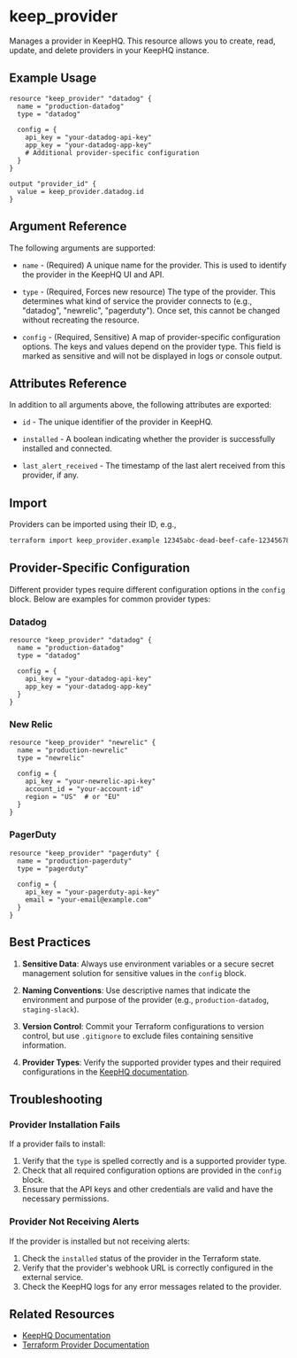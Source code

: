 # keep_provider

Manages a provider in KeepHQ. This resource allows you to create, read, update, and delete providers in your KeepHQ instance.

## Example Usage

```hcl
resource "keep_provider" "datadog" {
  name = "production-datadog"
  type = "datadog"
  
  config = {
    api_key = "your-datadog-api-key"
    app_key = "your-datadog-app-key"
    # Additional provider-specific configuration
  }
}

output "provider_id" {
  value = keep_provider.datadog.id
}
```

## Argument Reference

The following arguments are supported:

* `name` - (Required) A unique name for the provider. This is used to identify the provider in the KeepHQ UI and API.

* `type` - (Required, Forces new resource) The type of the provider. This determines what kind of service the provider connects to (e.g., "datadog", "newrelic", "pagerduty"). Once set, this cannot be changed without recreating the resource.

* `config` - (Required, Sensitive) A map of provider-specific configuration options. The keys and values depend on the provider type. This field is marked as sensitive and will not be displayed in logs or console output.

## Attributes Reference

In addition to all arguments above, the following attributes are exported:

* `id` - The unique identifier of the provider in KeepHQ.

* `installed` - A boolean indicating whether the provider is successfully installed and connected.

* `last_alert_received` - The timestamp of the last alert received from this provider, if any.

## Import

Providers can be imported using their ID, e.g.,

```bash
terraform import keep_provider.example 12345abc-dead-beef-cafe-1234567890ab
```

## Provider-Specific Configuration

Different provider types require different configuration options in the `config` block. Below are examples for common provider types:

### Datadog

```hcl
resource "keep_provider" "datadog" {
  name = "production-datadog"
  type = "datadog"
  
  config = {
    api_key = "your-datadog-api-key"
    app_key = "your-datadog-app-key"
  }
}
```

### New Relic

```hcl
resource "keep_provider" "newrelic" {
  name = "production-newrelic"
  type = "newrelic"
  
  config = {
    api_key = "your-newrelic-api-key"
    account_id = "your-account-id"
    region = "US"  # or "EU"
  }
}
```

### PagerDuty

```hcl
resource "keep_provider" "pagerduty" {
  name = "production-pagerduty"
  type = "pagerduty"
  
  config = {
    api_key = "your-pagerduty-api-key"
    email = "your-email@example.com"
  }
}
```

## Best Practices

1. **Sensitive Data**: Always use environment variables or a secure secret management solution for sensitive values in the `config` block.

2. **Naming Conventions**: Use descriptive names that indicate the environment and purpose of the provider (e.g., `production-datadog`, `staging-slack`).

3. **Version Control**: Commit your Terraform configurations to version control, but use `.gitignore` to exclude files containing sensitive information.

4. **Provider Types**: Verify the supported provider types and their required configurations in the [KeepHQ documentation](https://keephq.dev/docs).

## Troubleshooting

### Provider Installation Fails

If a provider fails to install:

1. Verify that the `type` is spelled correctly and is a supported provider type.
2. Check that all required configuration options are provided in the `config` block.
3. Ensure that the API keys and other credentials are valid and have the necessary permissions.

### Provider Not Receiving Alerts

If the provider is installed but not receiving alerts:

1. Check the `installed` status of the provider in the Terraform state.
2. Verify that the provider's webhook URL is correctly configured in the external service.
3. Check the KeepHQ logs for any error messages related to the provider.

## Related Resources

* [KeepHQ Documentation](https://keephq.dev/docs)
* [Terraform Provider Documentation](https://www.terraform.io/docs/providers/keep/index.html)

